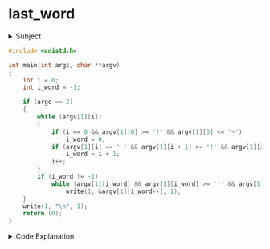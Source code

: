 # last_word

<details>
  <summary>Subject</summary>

### Subject

    Assignment name  : last_word
    Expected files   : last_word.c
    Allowed functions: write
    --------------------------------------------------------------------------------

    Write a program that takes a string and displays its last word followed by a \n.

    A word is a section of string delimited by spaces/tabs or by the start/end of
    the string.

    If the number of parameters is not 1, or there are no words, display a newline.

    Example:

    $> ./last_word "FOR PONY" | cat -e
    PONY$
    $> ./last_word "this        ...       is sparta, then again, maybe    not" | cat -e
    not$
    $> ./last_word "   " | cat -e
    $
    $> ./last_word "a" "b" | cat -e
    $
    $> ./last_word "  lorem,ipsum  " | cat -e
    lorem,ipsum$
    $>

</details>

```c showLineNumbers
#include <unistd.h>

int main(int argc, char **argv)
{
    int i = 0;
    int i_word = -1;

    if (argc == 2)
    {
        while (argv[1][i])
        {
            if (i == 0 && argv[1][0] >= '!' && argv[1][0] <= '~')
                i_word = 0;
            if (argv[1][i] == ' ' && argv[1][i + 1] >= '!' && argv[1][i + 1] <= '~')
                i_word = i + 1;
            i++;
        }
        if (i_word != -1)
            while (argv[1][i_word] && argv[1][i_word] >= '!' && argv[1][i_word] <= '~')
                write(1, &argv[1][i_word++], 1);
    }
    write(1, "\n", 1);
    return (0);
}
```

<details>
  <summary>Code Explanation</summary>

#### Key Concepts

- **printable characters:** `argv[1][i_word] >= '!' && argv[1][i_word] <= '~'` this determines the range of printable characters (`!` == 33 and `~` == 126) according to the ASCII table.

  ### Code Explanation

- **line 6:** the variable will mark the index from where the last word starts, if it remails negative, then no word was found.
- **line 10-17:** determent the index form where the last word starts
- **line 12:** if the first character is printable, set `i_word` to 0
- **line 14:** keep overwriting if the pattern is true, current character == ' ' -> next printable character
- **line 18:** print if `i_word` is not -1, except non printable characters (which can be after the last word)

</details>

